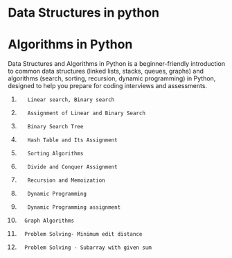 # Data Structures in python
# Algorithms in Python

Data Structures and Algorithms in Python is a beginner-friendly introduction to common data structures (linked lists, stacks, queues, graphs) and 
algorithms (search, sorting, recursion, dynamic programming) in Python, designed to help you prepare for coding interviews and assessments.

1.        Linear search, Binary search
2.        Assignment of Linear and Binary Search
3.        Binary Search Tree
4.        Hash Table and Its Assignment
5.        Sorting Algorithms
6.        Divide and Conquer Assignment
7.        Recursion and Memoization
8.        Dynamic Programming
9.        Dynamic Programming assignment
10.       Graph Algorithms
11.       Problem Solving- Minimum edit distance
12.       Problem Solving - Subarray with given sum      


